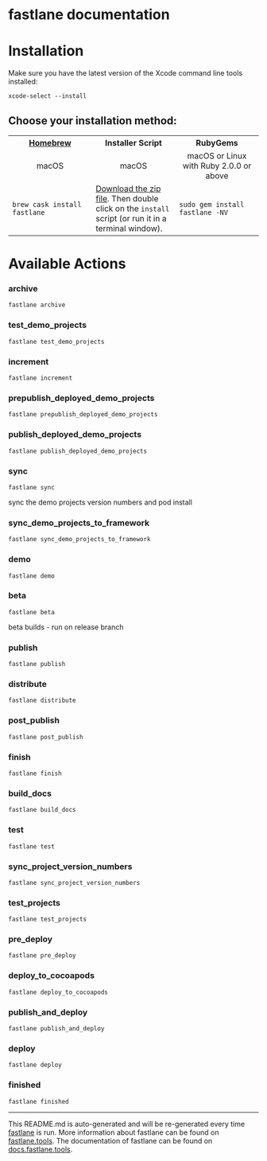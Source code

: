 fastlane documentation
================
# Installation

Make sure you have the latest version of the Xcode command line tools installed:

```
xcode-select --install
```

## Choose your installation method:

<table width="100%" >
<tr>
<th width="33%"><a href="http://brew.sh">Homebrew</a></th>
<th width="33%">Installer Script</th>
<th width="33%">RubyGems</th>
</tr>
<tr>
<td width="33%" align="center">macOS</td>
<td width="33%" align="center">macOS</td>
<td width="33%" align="center">macOS or Linux with Ruby 2.0.0 or above</td>
</tr>
<tr>
<td width="33%"><code>brew cask install fastlane</code></td>
<td width="33%"><a href="https://download.fastlane.tools">Download the zip file</a>. Then double click on the <code>install</code> script (or run it in a terminal window).</td>
<td width="33%"><code>sudo gem install fastlane -NV</code></td>
</tr>
</table>

# Available Actions
### archive
```
fastlane archive
```

### test_demo_projects
```
fastlane test_demo_projects
```

### increment
```
fastlane increment
```

### prepublish_deployed_demo_projects
```
fastlane prepublish_deployed_demo_projects
```

### publish_deployed_demo_projects
```
fastlane publish_deployed_demo_projects
```

### sync
```
fastlane sync
```
sync the demo projects version numbers and pod install
### sync_demo_projects_to_framework
```
fastlane sync_demo_projects_to_framework
```

### demo
```
fastlane demo
```

### beta
```
fastlane beta
```
beta builds - run on release branch
### publish
```
fastlane publish
```

### distribute
```
fastlane distribute
```

### post_publish
```
fastlane post_publish
```

### finish
```
fastlane finish
```

### build_docs
```
fastlane build_docs
```

### test
```
fastlane test
```

### sync_project_version_numbers
```
fastlane sync_project_version_numbers
```

### test_projects
```
fastlane test_projects
```

### pre_deploy
```
fastlane pre_deploy
```

### deploy_to_cocoapods
```
fastlane deploy_to_cocoapods
```

### publish_and_deploy
```
fastlane publish_and_deploy
```

### deploy
```
fastlane deploy
```

### finished
```
fastlane finished
```


----

This README.md is auto-generated and will be re-generated every time [fastlane](https://fastlane.tools) is run.
More information about fastlane can be found on [fastlane.tools](https://fastlane.tools).
The documentation of fastlane can be found on [docs.fastlane.tools](https://docs.fastlane.tools).
